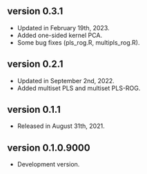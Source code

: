 ## version 0.3.1

- Updated in February 19th, 2023.
- Added one-sided kernel PCA.
- Some bug fixes (pls_rog.R, multipls_rog.R).

## version 0.2.1

- Updated in September 2nd, 2022.
- Added multiset PLS and multiset PLS-ROG.

## version 0.1.1

- Released in August 31th, 2021.

## version 0.1.0.9000

- Development version.
